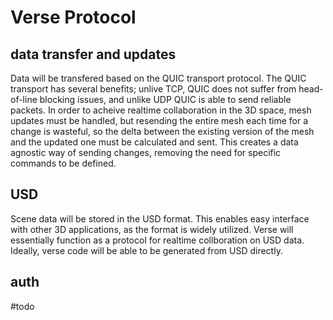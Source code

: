 # Verse Protocol
## data transfer and updates
Data will be transfered based on the QUIC transport protocol. The QUIC transport has several benefits; unlive TCP, QUIC does not suffer from head-of-line blocking issues, and unlike UDP QUIC is able to send reliable packets. In order to acheive realtime collaboration in the 3D space, mesh updates must be handled, but resending the entire mesh each time for a change is wasteful, so the delta between the existing version of the mesh and the updated one must be calculated and sent. This creates a data agnostic way of sending changes, removing the need for specific commands to be defined.

## USD
Scene data will be stored in the USD format. This enables easy interface with other 3D applications, as the format is widely utilized. Verse will essentially function as a protocol for realtime collboration on USD data. Ideally, verse code will be able to be generated from USD directly.

## auth
\#todo
